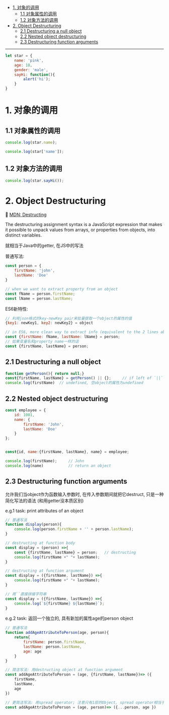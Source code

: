 - [1. 对象的调用](#1-对象的调用)
  - [1.1 对象属性的调用](#11-对象属性的调用)
  - [1.2 对象方法的调用](#12-对象方法的调用)
- [2. Object Destructuring](#2-object-destructuring)
  - [2.1 Destructuring a null object](#21-destructuring-a-null-object)
  - [2.2 Nested object destructuring](#22-nested-object-destructuring)
  - [2.3 Destructuring function arguments](#23-destructuring-function-arguments)



---

```js
let star = {
    name: 'pink',
    age: 18,
    gender: 'male',
    sayHi: function(){
        alert('hi');
    }
}
```

# 1. 对象的调用
## 1.1 对象属性的调用 
```js
console.log(star.name);

console.log(star['name']);
```

## 1.2 对象方法的调用

```js
console.log(star.sayHi());
```


# 2. Object Destructuring

:book: [MDN: Destructing](https://developer.mozilla.org/en-US/docs/Web/JavaScript/Reference/Operators/Destructuring_assignment)

The destructuring assignment syntax is a JavaScript expression that makes it possible to unpack values from arrays, or properties from objects, into distinct variables.

就相当于Java中的getter, 在JS中的写法

普通写法:
```js
const person = {
    firstName: 'john',
    lastName: 'Doe'
}

// when we want to extract property from an object
const fName = person.firstName;
const lName = person.lastName;
```

ES6新特性:

```js
// 利用json格式的key-newKey pair来批量提取一个object的属性的值
{key1: newKey1, key2: newKey2} = object
```

```js
// in ES6, more clean way to extract info (equivalent to the 2 lines above)
const {firstName: fName, lastName: lName} = person;
// 如果变量名和property name一样的话
const {firstName, lastName} = person;
```

## 2.1 Destructuring a null object
```js
function getPerson(){ return null;}
const{firstName, lastName} = getPerson() || {};     // if left of `||` is true, just pick the left; if left of `||` is false (null & undefined are false), pick the right
console.log(firstName)  // undefined, 空object的属性为undefined
```

## 2.2 Nested object destructuring
```js
const employee = { 
	id: 1001, 
	name: { 
		firstName: 'John', 
		lastName: 'Doe' 
	} 
};


const{id, name:{firstName, lastName}, name} = employee;

console.log(firstName);     // John
console.log(name)           // return an object
```


## 2.3 Destructuring function arguments

允许我们当object作为函数输入参数时, 在传入参数期间就把它destruct, 只是一种简化写法的语法 (和用getter没本质区别)

e.g.1 task: print attributes of an object
```js
// 普通写法
function display(person){
    console.log(person.firstName + '' + person.lastName);
}

// destructing at function body
const display = (person) =>{
    const {firstName, lastName} = person;   // destructing
    console.log(firstName +" "+ lastName);
}

// destructing at function argument
const display = ({firstName, lastName}) =>{ 
    console.log(firstName +" "+ lastName);
}

// 用``直接拼接字符串
const display = ({firstName, lastName}) =>{ 
    console.log(`${firstName} ${lastName}`);
}

```

e.g.2 task: 返回一个独立的, 具有新加的属性age的person object

```js
// 普通写法
function addAgeAttributeToPerson(age, person){
    return{
        firstName: person.firstName,
        lastName: person.lastName,
        age: age
    }
}

// 简洁写法: 用destructing object at function argument
const addAgeAttributeToPerson = (age, {firstName, lastName})=> ({
    firstName,
    lastName,
    age  
})

// 更简洁写法: 用spread operator; 注意只有1层的Object, spread operator相当于深拷贝
const addAgeAttributeToPerson = (age, person)=> ({...person, age })
```